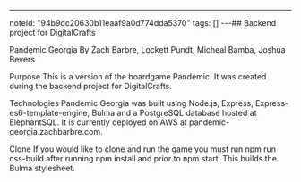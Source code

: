 ---
noteId: "94b9dc20630b11eaaf9a0d774dda5370"
tags: []
---## Backend project for DigitalCrafts

Pandemic Georgia
By Zach Barbre, Lockett Pundt, Micheal Bamba, Joshua Bevers

Purpose
This is a version of the boardgame Pandemic. It was created during the backend project for DigitalCrafts.

Technologies
Pandemic Georgia was built using Node.js, Express, Express-es6-template-engine, Bulma and a PostgreSQL database hosted at ElephantSQL. It is currently deployed on AWS at pandemic-georgia.zachbarbre.com.

Clone
If you would like to clone and run the game you must run npm run css-build after running npm install and prior to npm start. This builds the Bulma stylesheet.
